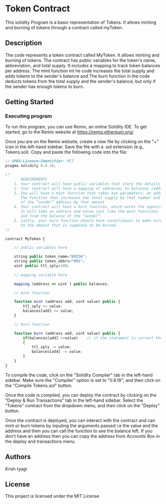 # Token Contract

This solidity Program is a basic representation of Tokens. It allows minting and burning of tokens through a contract called myToken. 

## Description

The code represents a token contract called MyToken. It allows minting and burning of tokens. The contract has public variables for the token's name, abbreviation, and total supply. It includes a mapping to track token balances per address. The mint function int he code increases the total supply and adds tokens to the sender's balance and  The burn function in the code deducts tokens from the total supply and the sender's balance, but only if the sender has enough tokens to burn.

## Getting Started

### Executing program

To run this program, you can use Remix, an online Solidity IDE. To get started, go to the Remix website at https://remix.ethereum.org/.

Once you are on the Remix website, create a new file by clicking on the "+" icon in the left-hand sidebar. Save the file with a .sol extension (e.g., Tokens.sol). Copy and paste the following code into the file:

```javascript 
// SPDX-License-Identifier: MIT
pragma solidity 0.8.18;

/*
       REQUIREMENTS
    1. Your contract will have public variables that store the details about your coin (Token Name, Token Abbrv., Total Supply)
    2. Your contract will have a mapping of addresses to balances (address => uint)
    3. You will have a mint function that takes two parameters: an address and a value. 
       The function then increases the total supply by that number and increases the balance 
       of the “sender” address by that amount
    4. Your contract will have a burn function, which works the opposite of the mint function, as it will destroy tokens. 
       It will take an address and value just like the mint functions. It will then deduct the value from the total supply 
       and from the balance of the “sender”.
    5. Lastly, your burn function should have conditionals to make sure the balance of "sender" is greater than or equal 
       to the amount that is supposed to be burned.
*/

contract MyToken {

    // public variables here

    string public token_name="KRISH";
    string public token_abbrv="KRS";
    uint public ttl_sply=100;
    
    // mapping variable here

    mapping (address => uint ) public balances; 

    // mint function

    function mint (address add, uint value) public {
        ttl_sply += value;
        balances[add] += value;
    }

    // burn function

    function burn (address add, uint value) public {
        if(balances[add] >=value)    // if the statement is correct then the tokens will burn
        {
            ttl_sply -= value;
            balances[add] -= value;
        }
    }
}

```

To compile the code, click on the "Solidity Compiler" tab in the left-hand sidebar. Make sure the "Compiler" option is set to "0.8.18", and then click on the "Compile Tokens.sol" button.

Once the code is compiled, you can deploy the contract by clicking on the "Deploy & Run Transactions" tab in the left-hand sidebar. Select the "Tokens" contract from the dropdown menu, and then click on the "Deploy" button.

Once the contract is deployed, you can interact with the contract and can mint or burn tokens by inputing the arguments passed i.e the value and the address and then you can call the function to see the balance left. If you don't have an address then  you can copy the address from Accounts Box in the deploy and transactions menu.


## Authors

Krish tyagi

## License

This project is licensed under the MIT License
